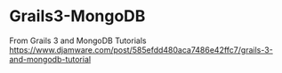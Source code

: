 # Grails3-MongoDB
From Grails 3 and MongoDB Tutorials https://www.djamware.com/post/585efdd480aca7486e42ffc7/grails-3-and-mongodb-tutorial
